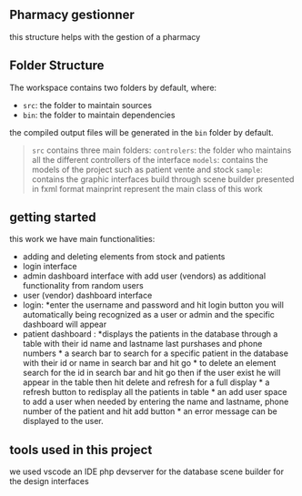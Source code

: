 ## Pharmacy gestionner 

this structure helps with the gestion of a pharmacy

## Folder Structure

The workspace contains two folders by default, where:

- `src`: the folder to maintain sources
- `bin`: the folder to maintain dependencies

the compiled output files will be generated in the `bin` folder by default.

> `src` contains three main folders:
    `controlers`: the folder who maintains all the different controllers of the interface 
    `models`: contains the models of the project such as patient vente and stock
    `sample`: contains the graphic interfaces build through scene builder presented in fxml format
>mainprint represent the main class of this work

## getting started
this work we have main functionalities:
* adding and deleting elements from stock and patients
* login interface 
* admin dashboard interface with add user (vendors) as additional functionality from random users
* user (vendor) dashboard interface 
* login:
        *enter the username and password and hit login button you will automatically being recognized as a user or admin and the specific dashboard will               appear
* patient dashboard :
        *displays the patients in the database through a table with their id name and lastname last purshases and phone numbers
        * a search bar to search for a specific patient in the database with their id or name in search bar and hit go
        * to delete an element search for the id in search bar and hit go then if the user exist he will appear in the table then hit delete and refresh for            a full display
        * a refresh button to redisplay all the patients in table
        * an add user space to add a user when needed by entering the name and lastname, phone number of the patient and hit add button 
        * an error message can be displayed to the user.



## tools used in this project
we used vscode an IDE
php devserver for the database
scene builder for the design interfaces 

